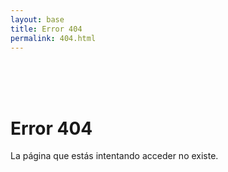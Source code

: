 ```yaml
---
layout: base
title: Error 404
permalink: 404.html
---
```


<br><br><br>

<div class="block-title">
    <h1>Error 404</h1>
    <p>La página que estás intentando acceder no existe.</p>
</div>

